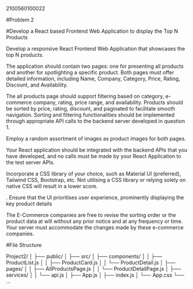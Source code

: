 2100560100022

#Problem 2

#Develop a React based Frontend Web Application to display the Top N Products

Develop a responsive React Frontend Web Application that showcases the top N products.

The application should contain two pages: one for presenting all products and another for spotlighting a specific product. Both pages must offer detailed information, including Name, Company, Category, Price, Rating, Discount, and Availability.

The all products page should support filtering based on category, e-commerce company, rating, price range, and availability. Products should be sorted by price, rating, discount, and paginated to facilitate smooth navigation. Sorting and filtering functionalities should be implemented through appropriate API calls to the backend server developed in question 1.

Employ a random assortment of images as product images for both pages.

Your React application should be integrated with the backend APIs that you have developed, and no calls must be made by your React Application to the test server APIs.

Incorporate a CSS library of your choice, such as Material UI (preferred), Tailwind CSS, Bootstrap, etc. Not utilising a CSS library or relying solely on native CSS will result in a lower score.

. Ensure that the Ul prioritises user experience, prominently displaying the key product details

The E-Commerce companies are free to revise the sorting order or the product data at will without any prior notice and at any frequency or time. Your server must accommodate the changes made by these e-commerce companies.


#File Structure

Project2/
│
├── public/
│
├── src/
│   ├── components/
│   │   ├── ProductList.js
│   │   ├── ProductCard.js
│   │   └── ProductDetail.js
│   ├── pages/
│   │   ├── AllProductsPage.js
│   │   └── ProductDetailPage.js
│   ├── services/
│   │   └── api.js
│   ├── App.js
│   ├── index.js
│   └── App.css
└── ...

